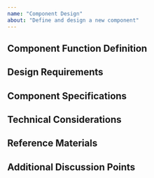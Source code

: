 ```yaml
---
name: "Component Design"
about: "Define and design a new component"
---
```


## Component Function Definition
<!-- Please describe the main functions and use cases of this component. -->

## Design Requirements
<!-- If there are any design requirements specific to the component, please specify them. -->

## Component Specifications
<!-- Freely write the interface provided by the component and example usage code. -->

## Technical Considerations
<!-- If there are any technical considerations or topics that need to be discussed for the implementation of the component, please specify them. -->

## Reference Materials
<!-- If there are any reference materials that can help with the implementation of the component, please attach them. -->

## Additional Discussion Points
<!-- If there are any additional points to be aware of, please specify them. -->
